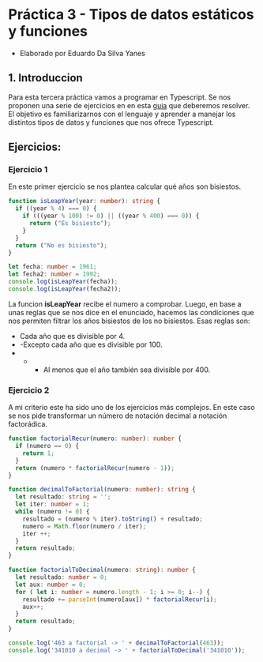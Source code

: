 # Práctica 3 - Tipos de datos estáticos y funciones
* Elaborado por Eduardo Da Silva Yanes

## 1. Introduccion
Para esta tercera práctica vamos a programar en Typescript. Se nos proponen una serie de ejercicios en en esta [guia](https://ull-esit-inf-dsi-2021.github.io/prct03-types-functions/) que deberemos resolver. El objetivo es familiarizarnos con el lenguaje y aprender a manejar los distintos tipos de datos y funciones que nos ofrece Typescript.

## Ejercicios:

### Ejercicio 1
En este primer ejercicio se nos plantea calcular qué años son bisiestos.

```typescript
function isLeapYear(year: number): string {
  if ((year % 4) === 0) {
    if (((year % 100) != 0) || ((year % 400) === 0)) {
      return ("Es bisiesto");
    }
  }
  return ("No es bisiesto");
}

let fecha: number = 1961;
let fecha2: number = 1992;
console.log(isLeapYear(fecha));
console.log(isLeapYear(fecha2));
```

La funcion **isLeapYear** recibe el numero a comprobar. Luego, en base a unas reglas que se nos dice en el enunciado, hacemos las condiciones que nos permiten filtrar los años bisiestos de los no bisiestos.
Esas reglas son:
- Cada año que es divisible por 4.
- -Excepto cada año que es divisible por 100.
- - - Al menos que el año también sea divisible por 400.

### Ejercicio 2
A mi criterio este ha sido uno de los ejercicios más complejos. En este caso se nos pide transformar un número de notación decimal a notación factorádica.

```typescript
function factorialRecur(numero: number): number {
  if (numero == 0) {
    return 1;
  }
  return (numero * factorialRecur(numero - 1));
}

function decimalToFactorial(numero: number): string {
  let resultado: string = '';
  let iter: number = 1;
  while (numero != 0) {
    resultado = (numero % iter).toString() + resultado;
    numero = Math.floor(numero / iter);
    iter ++;
  }
  return resultado;
}

function factorialToDecimal(numero: string): number {
  let resultado: number = 0;
  let aux: number = 0;
  for ( let i: number = numero.length - 1; i >= 0; i--) {
    resultado += parseInt(numero[aux]) * factorialRecur(i);
    aux++;
  }
  return resultado;
}

console.log('463 a factorial -> ' + decimalToFactorial(463));
console.log('341010 a decimal -> ' + factorialToDecimal('341010'));

```
